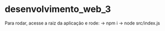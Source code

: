 # desenvolvimento_web_3

Para rodar, acesse a raiz da aplicação e rode:
-> npm i
-> node src/index.js
